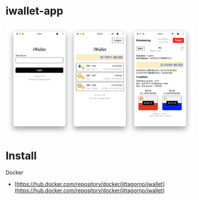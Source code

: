 # iwallet-app

![](./iwallet.png)

# Install

Docker
- [https://hub.docker.com/repository/docker/jittagornp/iwallet](https://hub.docker.com/repository/docker/jittagornp/iwallet)
